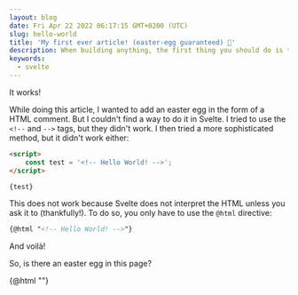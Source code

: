 ```yaml
---
layout: blog
date: Fri Apr 22 2022 06:17:15 GMT+0200 (UTC)
slug: hello-world
title: 'My first ever article! (easter-egg guaranteed) 🌴'
description: When building anything, the first thing you should do is to try deploying it, while there is few to no content. Why? because if it's not working, it'll be easier to debug. That is what this article is for ;)
keywords:
  - svelte
---
```


It works!

While doing this article, I wanted to add an easter egg in the form of a HTML comment. But I couldn't find a way to do it in Svelte. I tried to use the `<!--` and `-->` tags, but they didn't work. I then tried a more sophisticated method, but it didn't work either:

```html
<script>
	const test = '<!-- Hello World! -->';
</script>

{test}
```

This does not work because Svelte does not interpret the HTML unless you ask it to (thankfully!). To do so, you only have to use the `@html` directive:

```html
{@html "<!-- Hello World! -->"}
```

And voilà!

So, is there an easter egg in this page?

{@html "<!-- I'd like to work with you! Contact me on Github or LinkedIn! (links in the footer) -->"}
